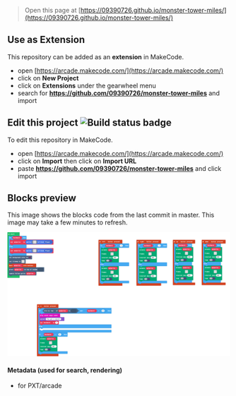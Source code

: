  


> Open this page at [https://09390726.github.io/monster-tower-miles/](https://09390726.github.io/monster-tower-miles/)

## Use as Extension

This repository can be added as an **extension** in MakeCode.

* open [https://arcade.makecode.com/](https://arcade.makecode.com/)
* click on **New Project**
* click on **Extensions** under the gearwheel menu
* search for **https://github.com/09390726/monster-tower-miles** and import

## Edit this project ![Build status badge](https://github.com/09390726/monster-tower-miles/workflows/MakeCode/badge.svg)

To edit this repository in MakeCode.

* open [https://arcade.makecode.com/](https://arcade.makecode.com/)
* click on **Import** then click on **Import URL**
* paste **https://github.com/09390726/monster-tower-miles** and click import

## Blocks preview

This image shows the blocks code from the last commit in master.
This image may take a few minutes to refresh.

![A rendered view of the blocks](https://github.com/09390726/monster-tower-miles/raw/master/.github/makecode/blocks.png)

#### Metadata (used for search, rendering)

* for PXT/arcade
<script src="https://makecode.com/gh-pages-embed.js"></script><script>makeCodeRender("{{ site.makecode.home_url }}", "{{ site.github.owner_name }}/{{ site.github.repository_name }}");</script>
